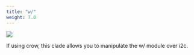 ```yaml
---
title: "w/"
weight: 7.0
---
```


<img src="/static/w.png" class="fr">

If using crow, this clade allows you to manipulate the w/ module over i2c.
